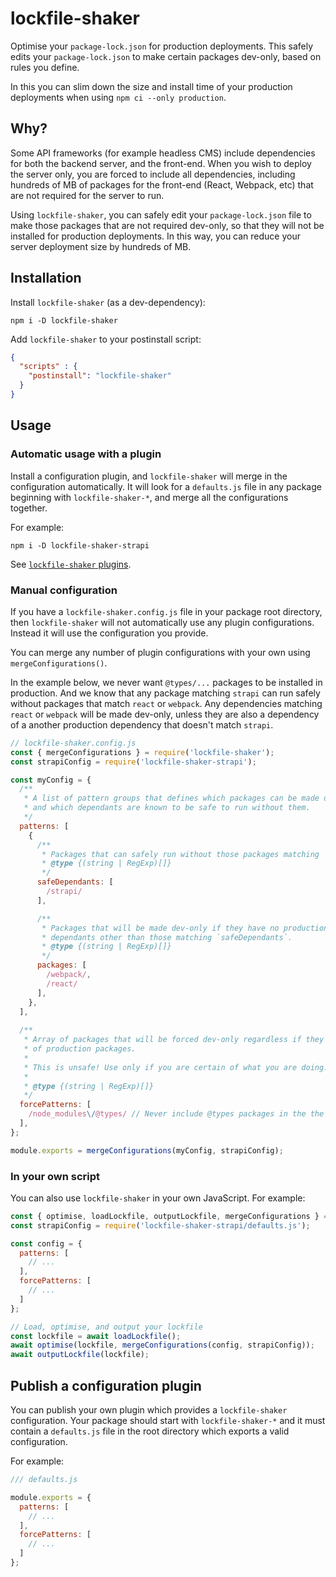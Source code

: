 # lockfile-shaker

Optimise your `package-lock.json` for production deployments. This safely edits your `package-lock.json` to make certain packages dev-only, based on rules you define.

In this you can slim down the size and install time of your production deployments when using  `npm ci --only production`.

## Why?

Some API frameworks (for example headless CMS) include dependencies for both the backend server, and the front-end. When you wish to deploy the server only, you are forced to include all dependencies, including hundreds of MB of packages for the front-end (React, Webpack, etc) that are not required for the server to run.

Using `lockfile-shaker`, you can safely edit your `package-lock.json` file to make those packages that are not required dev-only, so that they will not be installed for production deployments. In this way, you can reduce your server deployment size by hundreds of MB.


## Installation

Install `lockfile-shaker` (as a dev-dependency):

```
npm i -D lockfile-shaker
```

Add `lockfile-shaker` to your postinstall script:

```JSON
{
  "scripts" : {
    "postinstall": "lockfile-shaker"
  }
}
```

## Usage

### Automatic usage with a plugin

Install a configuration plugin, and `lockfile-shaker` will merge in the configuration automatically. It will look for a `defaults.js` file in any package beginning with `lockfile-shaker-*`, and merge all the configurations together.

For example:

```
npm i -D lockfile-shaker-strapi
```

See [`lockfile-shaker` plugins](https://www.npmjs.com/search?q=keywords:lockfile-shaker-plugin).

### Manual configuration

If you have a `lockfile-shaker.config.js` file in your package root directory, then `lockfile-shaker` will not automatically use any plugin configurations. Instead it will use the configuration you provide.

You can merge any number of plugin configurations with your own using `mergeConfigurations()`.

In the example below, we never want `@types/...` packages to be installed in production. And we know that any package matching `strapi` can run safely without packages that match `react` or `webpack`. Any dependencies matching `react` or `webpack` will be made dev-only, unless they are also a dependency of a another production dependency that doesn't match `strapi`. 

```JavaScript
// lockfile-shaker.config.js
const { mergeConfigurations } = require('lockfile-shaker');
const strapiConfig = require('lockfile-shaker-strapi');

const myConfig = {
  /**
   * A list of pattern groups that defines which packages can be made dev-only,
   * and which dependants are known to be safe to run without them.
   */
  patterns: [
    {
      /**
       * Packages that can safely run without those packages matching `packages`.
       * @type {(string | RegExp)[]}
       */
      safeDependants: [
        /strapi/
      ],

      /**
       * Packages that will be made dev-only if they have no production
       * dependants other than those matching `safeDependants`.
       * @type {(string | RegExp)[]}
       */
      packages: [
        /webpack/,
        /react/
      ],
    },
  ],
  
  /**
   * Array of packages that will be forced dev-only regardless if they are dependencies
   * of production packages.
   * 
   * This is unsafe! Use only if you are certain of what you are doing.
   * 
   * @type {(string | RegExp)[]}
   */
  forcePatterns: [
    /node_modules\/@types/ // Never include @types packages in the the distribution
  ],
};

module.exports = mergeConfigurations(myConfig, strapiConfig);
```


### In your own script

You can also use `lockfile-shaker` in your own JavaScript. For example:

```JavaScript
const { optimise, loadLockfile, outputLockfile, mergeConfigurations } = require('lockfile-shaker');
const strapiConfig = require('lockfile-shaker-strapi/defaults.js');

const config = {
  patterns: [
    // ...
  ],
  forcePatterns: [
    // ...
  ]
};

// Load, optimise, and output your lockfile
const lockfile = await loadLockfile();
await optimise(lockfile, mergeConfigurations(config, strapiConfig));
await outputLockfile(lockfile);
```

## Publish a configuration plugin

You can publish your own plugin which provides a `lockfile-shaker` configuration. Your package should start with `lockfile-shaker-*` and it must contain a `defaults.js` file in the root directory which exports a valid configuration.

For example:

```JavaScript
/// defaults.js

module.exports = {
  patterns: [
    // ...
  ],
  forcePatterns: [
    // ...
  ]
};
```
